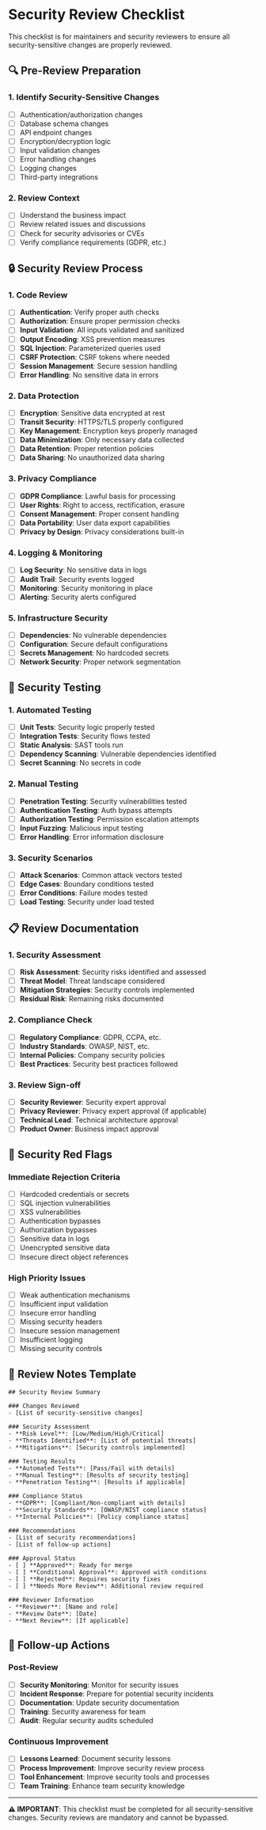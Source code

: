 # Security Review Checklist

This checklist is for maintainers and security reviewers to ensure all security-sensitive changes are properly reviewed.

## 🔍 Pre-Review Preparation

### 1. Identify Security-Sensitive Changes
- [ ] Authentication/authorization changes
- [ ] Database schema changes
- [ ] API endpoint changes
- [ ] Encryption/decryption logic
- [ ] Input validation changes
- [ ] Error handling changes
- [ ] Logging changes
- [ ] Third-party integrations

### 2. Review Context
- [ ] Understand the business impact
- [ ] Review related issues and discussions
- [ ] Check for security advisories or CVEs
- [ ] Verify compliance requirements (GDPR, etc.)

## 🔒 Security Review Process

### 1. Code Review
- [ ] **Authentication**: Verify proper auth checks
- [ ] **Authorization**: Ensure proper permission checks
- [ ] **Input Validation**: All inputs validated and sanitized
- [ ] **Output Encoding**: XSS prevention measures
- [ ] **SQL Injection**: Parameterized queries used
- [ ] **CSRF Protection**: CSRF tokens where needed
- [ ] **Session Management**: Secure session handling
- [ ] **Error Handling**: No sensitive data in errors

### 2. Data Protection
- [ ] **Encryption**: Sensitive data encrypted at rest
- [ ] **Transit Security**: HTTPS/TLS properly configured
- [ ] **Key Management**: Encryption keys properly managed
- [ ] **Data Minimization**: Only necessary data collected
- [ ] **Data Retention**: Proper retention policies
- [ ] **Data Sharing**: No unauthorized data sharing

### 3. Privacy Compliance
- [ ] **GDPR Compliance**: Lawful basis for processing
- [ ] **User Rights**: Right to access, rectification, erasure
- [ ] **Consent Management**: Proper consent handling
- [ ] **Data Portability**: User data export capabilities
- [ ] **Privacy by Design**: Privacy considerations built-in

### 4. Logging & Monitoring
- [ ] **Log Security**: No sensitive data in logs
- [ ] **Audit Trail**: Security events logged
- [ ] **Monitoring**: Security monitoring in place
- [ ] **Alerting**: Security alerts configured

### 5. Infrastructure Security
- [ ] **Dependencies**: No vulnerable dependencies
- [ ] **Configuration**: Secure default configurations
- [ ] **Secrets Management**: No hardcoded secrets
- [ ] **Network Security**: Proper network segmentation

## 🧪 Security Testing

### 1. Automated Testing
- [ ] **Unit Tests**: Security logic properly tested
- [ ] **Integration Tests**: Security flows tested
- [ ] **Static Analysis**: SAST tools run
- [ ] **Dependency Scanning**: Vulnerable dependencies identified
- [ ] **Secret Scanning**: No secrets in code

### 2. Manual Testing
- [ ] **Penetration Testing**: Security vulnerabilities tested
- [ ] **Authentication Testing**: Auth bypass attempts
- [ ] **Authorization Testing**: Permission escalation attempts
- [ ] **Input Fuzzing**: Malicious input testing
- [ ] **Error Handling**: Error information disclosure

### 3. Security Scenarios
- [ ] **Attack Scenarios**: Common attack vectors tested
- [ ] **Edge Cases**: Boundary conditions tested
- [ ] **Error Conditions**: Failure modes tested
- [ ] **Load Testing**: Security under load tested

## 📋 Review Documentation

### 1. Security Assessment
- [ ] **Risk Assessment**: Security risks identified and assessed
- [ ] **Threat Model**: Threat landscape considered
- [ ] **Mitigation Strategies**: Security controls implemented
- [ ] **Residual Risk**: Remaining risks documented

### 2. Compliance Check
- [ ] **Regulatory Compliance**: GDPR, CCPA, etc.
- [ ] **Industry Standards**: OWASP, NIST, etc.
- [ ] **Internal Policies**: Company security policies
- [ ] **Best Practices**: Security best practices followed

### 3. Review Sign-off
- [ ] **Security Reviewer**: Security expert approval
- [ ] **Privacy Reviewer**: Privacy expert approval (if applicable)
- [ ] **Technical Lead**: Technical architecture approval
- [ ] **Product Owner**: Business impact approval

## 🚨 Security Red Flags

### Immediate Rejection Criteria
- [ ] Hardcoded credentials or secrets
- [ ] SQL injection vulnerabilities
- [ ] XSS vulnerabilities
- [ ] Authentication bypasses
- [ ] Authorization bypasses
- [ ] Sensitive data in logs
- [ ] Unencrypted sensitive data
- [ ] Insecure direct object references

### High Priority Issues
- [ ] Weak authentication mechanisms
- [ ] Insufficient input validation
- [ ] Insecure error handling
- [ ] Missing security headers
- [ ] Insecure session management
- [ ] Insufficient logging
- [ ] Missing security controls

## 📝 Review Notes Template

```
## Security Review Summary

### Changes Reviewed
- [List of security-sensitive changes]

### Security Assessment
- **Risk Level**: [Low/Medium/High/Critical]
- **Threats Identified**: [List of potential threats]
- **Mitigations**: [Security controls implemented]

### Testing Results
- **Automated Tests**: [Pass/Fail with details]
- **Manual Testing**: [Results of security testing]
- **Penetration Testing**: [Results if applicable]

### Compliance Status
- **GDPR**: [Compliant/Non-compliant with details]
- **Security Standards**: [OWASP/NIST compliance status]
- **Internal Policies**: [Policy compliance status]

### Recommendations
- [List of security recommendations]
- [List of follow-up actions]

### Approval Status
- [ ] **Approved**: Ready for merge
- [ ] **Conditional Approval**: Approved with conditions
- [ ] **Rejected**: Requires security fixes
- [ ] **Needs More Review**: Additional review required

### Reviewer Information
- **Reviewer**: [Name and role]
- **Review Date**: [Date]
- **Next Review**: [If applicable]
```

## 🔄 Follow-up Actions

### Post-Review
- [ ] **Security Monitoring**: Monitor for security issues
- [ ] **Incident Response**: Prepare for potential security incidents
- [ ] **Documentation**: Update security documentation
- [ ] **Training**: Security awareness for team
- [ ] **Audit**: Regular security audits scheduled

### Continuous Improvement
- [ ] **Lessons Learned**: Document security lessons
- [ ] **Process Improvement**: Improve security review process
- [ ] **Tool Enhancement**: Improve security tools and processes
- [ ] **Team Training**: Enhance team security knowledge

---

**⚠️ IMPORTANT**: This checklist must be completed for all security-sensitive changes. Security reviews are mandatory and cannot be bypassed.
